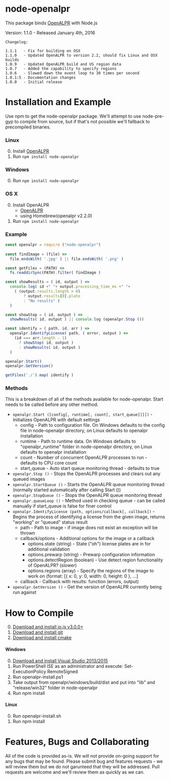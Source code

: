node-openalpr
============

This package binds [OpenALPR](https://github.com/openalpr/openalpr) with Node.js

Version: 1.1.0 - Released January 4th, 2016

```
Changelog:

1.1.1	- Fix for building on OSX
1.1.0   - Updated OpenALPR to version 2.2, should fix Linux and OSX builds
1.0.9	- Updated OpenALPR build and US region data
1.0.7	- Added the capability to specify regions
1.0.6	- Slowed down the event loop to 30 times per second
1.0.1:5	- Documentation changes
1.0.0	- Initial release
```

# Installation and Example

Use npm to get the node-openalpr package. We'll attempt to use node-pre-gyp to compile from source, but if
that's not possible we'll fallback to precompiled binaries.

### Linux

0. Install [OpenALPR](https://github.com/openalpr/openalpr/wiki/Compilation-instructions-(Ubuntu-Linux))
0. Run ```npm install node-openalpr```

### Windows
0. Run ```npm install node-openalpr```

### OS X
0. Install OpenALPR
	- [OpenALPR](https://github.com/openalpr/openalpr/wiki/Compilation-instructions-(OS-X))
	- using Homebrew(openalpr v2.2.0)
0. Run ```npm install node-openalpr```


### Example

```javascript
const openalpr = require ("node-openalpr")
 
const findImage = (file) => 
  file.endsWith( '.jpg' ) || file.endsWith( '.png' )

const getFiles = (PATH) => 
  fs.readdirSync(PATH).filter( findImage )

const showResults = ( id, output ) => 
  console.log( id +" "+ output.processing_time_ms +" "+ 
    ( (output.results.length > 0) 
        ? output.results[0].plate 
        : "No results" )
  )

const showStop = ( id, output ) => 
  showResults( id, output ) || console.log (openalpr.Stop ())

const identify = ( path, id, arr ) => 
  openalpr.IdentifyLicense( path, ( error, output ) =>
    (id === arr.length - 1) 
      ? showStop( id, output )
      : showResults( id, output )
  )

openalpr.Start()
openalpr.GetVersion()

getFiles('./').map( identify )
```

### Methods

This is a breakdown of all of the methods available for node-openalpr. Start needs to be called before any other method.

* `openalpr.Start ([config[, runtime[, count[, start_queue]]]])` - Initializes OpenALPR with default settings
  * config - Path to configuration file. On Windows defaults to the config file in node-openalpr directory, on Linux defaults to openalpr installation
  * runtime - Path to runtime data. On Windows defaults to "openalpr_runtime" folder in node-openalpr directory, on Linux defaults to openalpr installation
  * count - Number of concurrent OpenALPR processes to run - defaults to CPU core count
  * start_queue - Auto start queue monitoring thread - defaults to true
* `openalpr.Stop ()` - Stops the OpenALPR processes and clears out any queued images
* `openalpr.StartQueue ()` - Starts the OpenALPR queue monitoring thread (normally started automatically after calling Start ())
* `openalpr.StopQueue ()` - Stops the OpenALPR queue monitoring thread
* `openalpr.queueLoop ()` - Method used in checking queue - can be called manually if start_queue is false for finer control
* `openalpr.IdentifyLicense (path, options/callback[, callback])` - Begins the process of identifying a license from the given image, returns "working" or "queued" status result
  * path - Path to image - if image does not exist an exception will be thrown
  * callback/options - Additional options for the image or a callback
    * options.state         (string)  - State ("oh") license plates are in for additional validation
    * options.prewarp       (string)  - Prewarp configuration information
    * options.detectRegion  (boolean) - Use detect region functionality of OpenALPR? (slower)
    * options.regions       (array)   - Specify the regions of the image to work on (format: [{ x: 0, y: 0, width: 0, height: 0 }, ...]
  * callback - Callback with results: function (errors, output)
* `openalpr.GetVersion ()` - Get the version of OpenALPR currently being run against

# How to Compile

0. [Download and install io.js v3.0.0+](https://iojs.org/en/index.html)
0. [Download and install git](https://git-scm.com/downloads)
0. [Download and install cmake](https://cmake.org/download/)

#### Windows

0. [Download and install Visual Studio 2013/2015](https://www.visualstudio.com/)
0. Run PowerShell ISE as an administrator and execute: Set-ExecutionPolicy RemoteSigned
0. Run openalpr-install.ps1
0. Take output from openalpr/windows/build/dist and put into "lib" and "release/win32" folder in node-openalpr
0. Run npm install

#### Linux

0. Run openalpr-install.sh
0. Run npm install

# Features, Bugs and Collaborating

All of the code is provided as-is. We will not provide on-going support for any bugs that may be found. Please submit bug
and features requests - we will review them but we do not garunteed that they will be addressed. Pull requests are welcome 
and we'll review them as quickly as we can.
